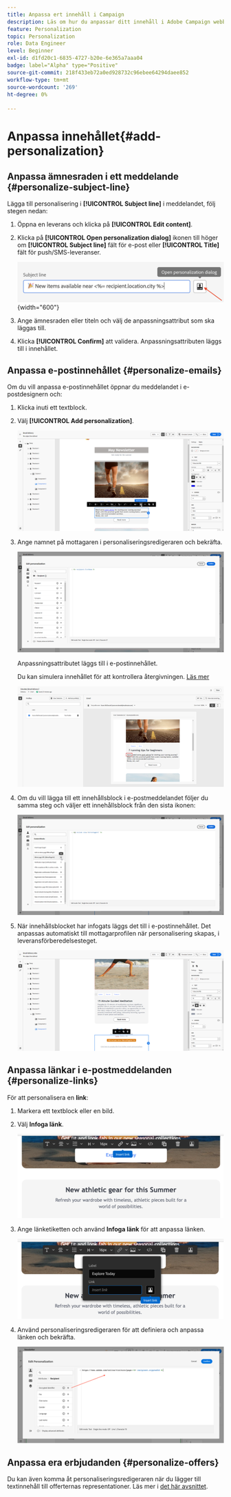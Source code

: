 ```yaml
---
title: Anpassa ert innehåll i Campaign
description: Läs om hur du anpassar ditt innehåll i Adobe Campaign webbgränssnitt
feature: Personalization
topic: Personalization
role: Data Engineer
level: Beginner
exl-id: d1fd20c1-6835-4727-b20e-6e365a7aaa04
badge: label="Alpha" type="Positive"
source-git-commit: 218f433eb72a0ed928732c96ebee64294daee852
workflow-type: tm+mt
source-wordcount: '269'
ht-degree: 0%

---
```



# Anpassa innehållet{#add-personalization}

## Anpassa ämnesraden i ett meddelande {#personalize-subject-line}

Lägga till personalisering i **[!UICONTROL Subject line]** i meddelandet, följ stegen nedan:

1. Öppna en leverans och klicka på **[!UICONTROL Edit content]**.
1. Klicka på **[!UICONTROL Open personalization dialog]** ikonen till höger om **[!UICONTROL Subject line]** fält för e-post eller **[!UICONTROL Title]** fält för push/SMS-leveranser.

   ![](assets/perso-subject.png){width="600"}

1. Ange ämnesraden eller titeln och välj de anpassningsattribut som ska läggas till.

1. Klicka **[!UICONTROL Confirm]** att validera. Anpassningsattributen läggs till i innehållet.

## Anpassa e-postinnehållet {#personalize-emails}

Om du vill anpassa e-postinnehållet öppnar du meddelandet i e-postdesignern och:

1. Klicka inuti ett textblock.
1. Välj **[!UICONTROL Add personalization]**.

   ![](assets/perso-add-to-content.png)

1. Ange namnet på mottagaren i personaliseringsredigeraren och bekräfta.

   ![](assets/perso-add-name.png)

   Anpassningsattributet läggs till i e-postinnehållet.

   Du kan simulera innehållet för att kontrollera återgivningen. [Läs mer](../preview-test/preview-content.md)

   ![](assets/perso-rendering.png)

1. Om du vill lägga till ett innehållsblock i e-postmeddelandet följer du samma steg och väljer ett innehållsblock från den sista ikonen:

   ![](assets/perso-insert-block.png)

1. När innehållsblocket har infogats läggs det till i e-postinnehållet. Det anpassas automatiskt till mottagarprofilen när personalisering skapas, i leveransförberedelsesteget.

   ![](assets/perso-content-block-in-email.png)

## Anpassa länkar i e-postmeddelanden {#personalize-links}

För att personalisera en **link**:

1. Markera ett textblock eller en bild.
1. Välj **Infoga länk**.

   ![](assets/perso-link.png)

1. Ange länketiketten och använd **Infoga länk** för att anpassa länken.

   ![](assets/perso-link-insert-icon.png)

1. Använd personaliseringsredigeraren för att definiera och anpassa länken och bekräfta.

   ![](assets/perso-link-edit.png)


## Anpassa era erbjudanden {#personalize-offers}

Du kan även komma åt personaliseringsredigeraren när du lägger till textinnehåll till offerternas representationer. Läs mer i [det här avsnittet](../content/offers.md).

